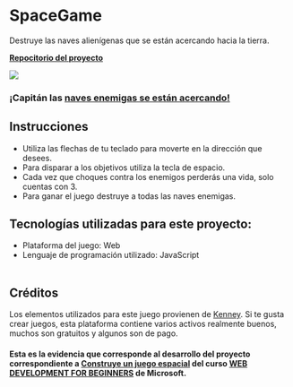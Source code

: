 # SpaceGame
Destruye las naves alienígenas que se están acercando hacia la tierra.

<strong><a href="https://github.com/Yoel-Gasca/BrowserExtension">Repocitorio del proyecto</a></strong>

<img src="https://github.com/microsoft/Web-Dev-For-Beginners/blob/main/6-space-game/images/pewpew.gif">

<h3>¡Capitán las <a href="https://yoel-gasca.github.io/SpaceGame/">naves enemigas se están acercando!</a></h3>

## Instrucciones
- Utiliza las flechas de tu teclado para moverte en la dirección que desees.
- Para disparar a los objetivos utiliza la tecla de espacio.
- Cada vez que choques contra los enemigos perderás una vida, solo cuentas con 3.
- Para ganar el juego destruye a todas las naves enemigas.

## Tecnologías utilizadas para este proyecto:<br/>
- Plataforma del juego: Web <br/>
- Lenguaje de programación utilizado: JavaScript <br/> <br/>

## Créditos
Los elementos utilizados para este juego provienen de <a href="https://www.kenney.nl/">Kenney</a>. Si te gusta crear juegos, esta plataforma contiene varios activos realmente buenos, muchos son gratuitos y algunos son de pago.

#### Esta es la evidencia que corresponde al desarrollo del proyecto correspondiente a <a href="https://github.com/microsoft/Web-Dev-For-Beginners/blob/main/6-space-game/translations/README.es.md">Construye un juego espacial</a> del curso <a href="https://github.com/microsoft/Web-Dev-For-Beginners">WEB DEVELOPMENT FOR BEGINNERS</a> de Microsoft.

